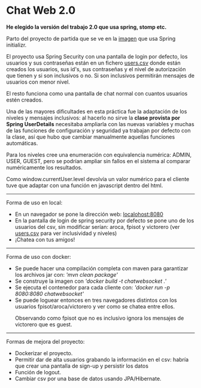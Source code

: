 # Chat Web 2.0

**He elegido la versión del trabajo 2.0 que usa spring, stomp etc.**

Parto del proyecto de partida que se ve en la [imagen](../proyecto%20base%20websocket.png) que usa Spring initializr.

El proyecto usa Spring Security con una pantalla de login por defecto, los usuarios y sus contraseñas están en un fichero [users.csv](./src/main/resources/users.csv) donde están creados los usuarios, sus id's, sus contraseñas y el nivel de autorización que tienen y si son inclusivos o no.
Si son inclusivos permitirán mensajes de usuarios con menor nivel.<p>
El resto funciona como una pantalla de chat normal con cuantos usuarios estén creados.<p>
Una de las mayores dificultades en esta práctica fue la adaptación de los niveles y mensajes inclusivos: 
al hacerlo no sirve la **clase provista por Spring UserDetails** necesitaba ampliarla con las nuevas variables y
muchas de las funciones de configuración y seguridad ya trabajan por defecto con la clase, así que hubo que cambiar manualmente
aquellas funciones automáticas.<p>
Para los niveles cree una enumeración con equivalencia numérica: ADMIN, USER, GUEST, pero se podrían ampliar sin fallos en el sistema
al comparar numéricamente los resultados.<p>
Como window.currentUser.level devolvía un valor numérico para el cliente tuve que adaptar con una función en javascript dentro del html.

--------
Forma de uso en local:<p>
- En un navegador se pone la dirección web: [localohost:8080](localhost/8080)
- En la pantalla de login de spring security por defecto se pone uno de los usuarios del csv, sin modificar serían:
  aroca, fpisot y victorero (ver [users.csv](./src/main/resources/users.csv) para ver inclusividad y niveles)
- ¡Chatea con tus amigos!
--------
Forma de uso con docker:<p>
- Se puede hacer una compilación completa con maven para garantizar los archivos jar con: *'mvn clean package'*
- Se construye la imagen con *'docker build -t chatwebsocket .'*
- Se ejecuta el contenedor para cada cliente con: *'docker run -p 8080:8080 chatwebsocket'*
- Se puede loguear entonces en tres navegadores distintos con los usuarios fpisot/aroca/victorero y ver como se chatea entre ellos. <p>
Observando como fpisot que no es inclusivo ignora los mensajes de victorero que es guest.
----------
Formas de mejora del proyecto:
- Dockerizar el proyecto.
- Permitir dar de alta usuarios grabando la información en el csv: habría que crear una pantalla de sign-up y persistir los datos
- Función de logout.
- Cambiar csv por una base de datos usando JPA/Hibernate.